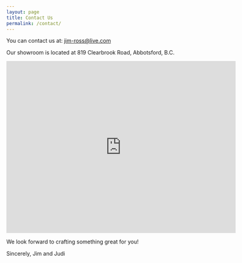```yaml
---
layout: page
title: Contact Us
permalink: /contact/
---
```

You can contact us at: 
[jim-ross@live.com](mailto:jim-ross@live.com)

Our showroom is located at 819 Clearbrook Road, Abbotsford, B.C.
<iframe src="https://www.google.com/maps/embed?pb=!1m18!1m12!1m3!1d2616.6686844466167!2d-122.33997888441179!3d49.01688787930331!2m3!1f0!2f0!3f0!3m2!1i1024!2i768!4f13.1!3m3!1m2!1s0x5485b541788c3b29%3A0x810288f4d4cb779f!2s819+Clearbrook+Rd%2C+Abbotsford%2C+BC+V2T+5X2!5e0!3m2!1sen!2sca!4v1509522607739" width="600" height="450" frameborder="0" style="border:0" allowfullscreen></iframe>

We look forward to crafting something great for you! 

Sincerely,
Jim and Judi
